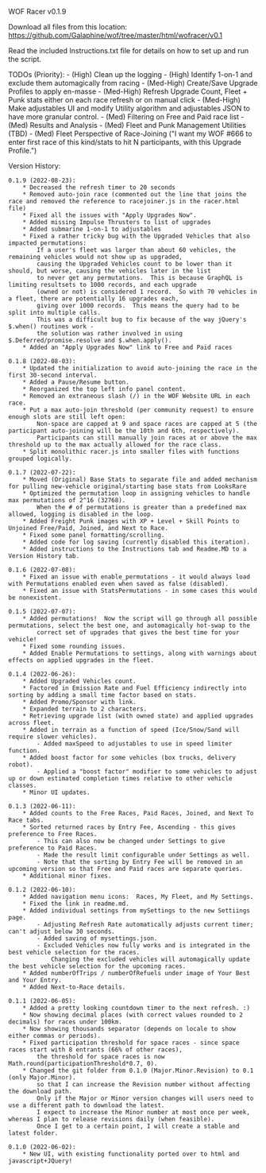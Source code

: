 WOF Racer v0.1.9

Download all files from this location:  https://github.com/Galaphine/wof/tree/master/html/wofracer/v0.1

Read the included Instructions.txt file for details on how to set up and run the script.

TODOs (Priority):
    - (High) Clean up the logging
    - (High) Identify 1-on-1 and exclude them automagically from racing
    - (Med-High) Create/Save Upgrade Profiles to apply en-masse
    - (Med-High) Refresh Upgrade Count, Fleet + Punk stats either on each race refresh or on manual click
    - (Med-High) Make adjustables UI and modify Utility algorithm and adjustables JSON to have more granular control.
    - (Med) Filtering on Free and Paid race list
    - (Med) Results and Analysis
    - (Med) Fleet and Punk Management Utilities (TBD)
    - (Med) Fleet Perspective of Race-Joining ("I want my WOF #666 to enter first race of this kind/stats to hit N participants, with this Upgrade Profile.")

Version History:

    0.1.9 (2022-08-23):
        * Decreased the refresh timer to 20 seconds
        * Removed auto-join race (commented out the line that joins the race and removed the reference to racejoiner.js in the racer.html file)
        * Fixed all the issues with "Apply Upgrades Now".
        * Added missing Impulse Thrusters to list of upgrades
        * Added submarine 1-on-1 to adjustables
        * Fixed a rather tricky bug with the Upgraded Vehicles that also impacted permutations:
            If a user's fleet was larger than about 60 vehicles, the remaining vehicles would not show up as upgraded, 
            causing the Upgraded Vehicles count to be lower than it should, but worse, causing the vehicles later in the list
            to never get any permutations.  This is because GraphQL is limiting resultsets to 1000 records, and each upgrade
            (owned or not) is considered 1 record.  So with 70 vehicles in a fleet, there are potentially 16 upgrades each,
            giving over 1000 records.  This means the query had to be split into multiple calls.
            This was a difficult bug to fix because of the way jQuery's $.when() routines work - 
            the solution was rather involved in using $.Deferred/promise.resolve and $.when.apply().
        * Added an "Apply Upgrades Now" link to Free and Paid races

    0.1.8 (2022-08-03):
        * Updated the initialization to avoid auto-joining the race in the first 30-second interval.
        * Added a Pause/Resume button.
        * Reorganized the top left info panel content.
        * Removed an extraneous slash (/) in the WOF Website URL in each race.
        * Put a max auto-join threshold (per community request) to ensure enough slots are still left open:  
            Non-space are capped at 9 and space races are capped at 5 (the participant auto-joining will be the 10th and 6th, respectively).
            Participants can still manually join races at or above the max threshold up to the max actually allowed for the race class.
        * Split monolithic racer.js into smaller files with functions grouped logically.

    0.1.7 (2022-07-22):
        * Moved (Original) Base Stats to separate file and added mechanism for pulling new-vehicle original/starting base stats from LooksRare
        * Optimized the permutation loop in assigning vehicles to handle max permutations of 2^16 (32768).
            When the # of permutations is greater than a predefined max allowed, logging is disabled in the loop.
        * Added Freight Punk images with XP + Level + Skill Points to Unjoined Free/Paid, Joined, and Next to Race.
        * Fixed some panel formatting/scrolling.
        * Added code for log saving (currently disabled this iteration).
        * Added instructions to the Instructions tab and Readme.MD to a Version History tab.

    0.1.6 (2022-07-08):
        * Fixed an issue with enable_permutations - it would always load with Permutations enabled even when saved as false (disabled).
        * Fixed an issue with StatsPermutations - in some cases this would be nonexistent.

    0.1.5 (2022-07-07):
        * Added permutations!  Now the script will go through all possible permutations, select the best one, and automagically hot-swap to the 
            correct set of upgrades that gives the best time for your vehicle!
        * Fixed some rounding issues.
        * Added Enable Permutations to settings, along with warnings about effects on applied upgrades in the fleet.

    0.1.4 (2022-06-26):
        * Added Upgraded Vehicles count.
        * Factored in Emission Rate and Fuel Efficiency indirectly into sorting by adding a small time factor based on stats.
        * Added Promo/Sponsor with link.
        * Expanded terrain to 2 characters.
        * Retrieving upgrade list (with owned state) and applied upgrades across fleet.
        * Added in terrain as a function of speed (Ice/Snow/Sand will require slower vehicles).
            - Added maxSpeed to adjustables to use in speed limiter function.
        * Added boost factor for some vehicles (box trucks, delivery robot).
            - Applied a "boost factor" modifier to some vehicles to adjust up or down estimated completion times relative to other vehicle classes.
        * Minor UI updates.

    0.1.3 (2022-06-11):
        * Added counts to the Free Races, Paid Races, Joined, and Next To Race tabs.
        * Sorted returned races by Entry Fee, Ascending - this gives preference to Free Races.
            - This can also now be changed under Settings to give preference to Paid Races.
            - Made the result limit configurable under Settings as well.
            - Note that the sorting by Entry Fee will be removed in an upcoming version so that Free and Paid races are separate queries.
        * Additional minor fixes.

    0.1.2 (2022-06-10):
        * Added navigation menu icons:  Races, My Fleet, and My Settings.
        * Fixed the link in readme.md.
        * Added individual settings from mySettings to the new Settiings page.
            - Adjusting Refresh Rate automatically adjusts current timer; can't adjust below 30 seconds.
            - Added saving of mysettings.json.
            - Excluded Vehicles now fully works and is integrated in the best vehicle selection for the races.  
                Changing the excluded vehicles will automagically update the best vehicle selection for the upcoming races.
        * Added numberOfTrips / numberOfRefuels under image of Your Best and Your Entry.
        * Added Next-to-Race details.

    0.1.1 (2022-06-05):
        * Added a pretty looking countdown timer to the next refresh. :)
        * Now showing decimal places (with correct values rounded to 2 decimals) for races under 100km.
        * Now showing thousands separator (depends on locale to show either commas or periods).
        * Fixed participation threshold for space races - since space races start with 8 entrants (66% of other races), 
            the threshold for space races is now Math.round(participationThreshold*0.7, 0).
        * Changed the git folder from 0.1.0 (Major.Minor.Revision) to 0.1 (only Major.Minor).
            so that I can increase the Revision number without affecting the download path.
            Only if the Major or Minor version changes will users need to use a different path to download the latest.
            I expect to increase the Minor number at most once per week, whereas I plan to release revisions daily (when feasible).
            Once I get to a certain point, I will create a stable and latest folder.

	0.1.0 (2022-06-02):
        * New UI, with existing functionality ported over to html and javascript+JQuery!

